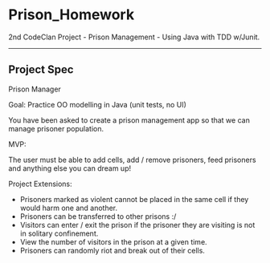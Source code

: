 # Prison_Homework
 2nd CodeClan Project - Prison Management - Using Java with TDD w/Junit.


______________
 Project Spec
--------------

Prison Manager

Goal: Practice OO modelling  in Java (unit tests, no UI)

You have been asked to create a prison management app so that we can manage prisoner population. 

MVP: 

The user must be able to add cells, add / remove prisoners, feed prisoners and anything else you can dream up!

Project Extensions:
 
* Prisoners marked as violent cannot be placed in the same cell if they would harm one and another. 
* Prisoners can be transferred to other prisons :/
* Visitors can enter / exit the prison if the prisoner they are visiting is not in solitary confinement. 
* View the number of visitors in the prison at a given time.
* Prisoners can randomly riot and break out of their cells.
